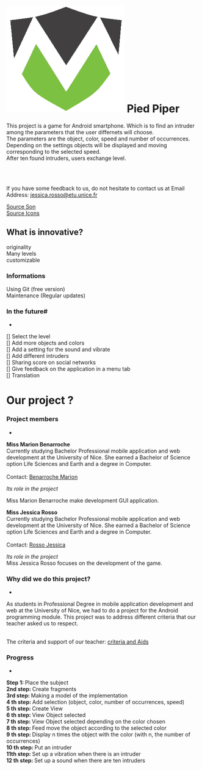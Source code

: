 
![alt tag](https://github.com/jessica-marion/ProjetAndroid/blob/master/logo_projet_android.png)
Pied Piper
==
This project is a game for Android smartphone.
Which is to find an intruder among the parameters that the user differnets
will choose. <br/>
The parameters are the object, color, speed and number of occurrences.
Depending on the settings objects will be displayed and moving
corresponding to the selected speed.<br/>
After ten found intruders, users exchange level. 

<br/>
<br/>

If you have some feedback to us, do not hesitate to contact us at Email Address: 
<A HREF="jessica.rosso@etu.unice.fr">jessica.rosso@etu.unice.fr</A>

 
[Source Son](http://www.sound-fishing.net/bruitages_bruitages-debiles.html)<br/>
[Source Icons](http://www.flaticon.com/)<br/>

What is innovative?
-
originality <br/>
Many levels<br/>
customizable <br/>


### Informations #
Using Git (free version) <br/>
Maintenance (Regular updates) <br/>




### In the future#
-
[] Select the level <br/>
[] Add more objects and colors <br/>
[] Add a setting for the sound and vibrate <br/>
[] Add different intruders <br/>
[] Sharing score on social networks<br/> 
[] Give feedback on the application in a menu tab <br/>
[] Translation <br/> 



Our project ?
==
### Project members #
-
<b>Miss Marion Benarroche</b><br/>
Currently studying Bachelor Professional mobile application and web development at the University of Nice.
She earned a Bachelor of Science option Life Sciences and Earth and a degree in Computer.<br/><br/>
Contact: [Benarroche Marion](https://www.facebook.com/mbenarroche?fref=ts "Facebook Benarroche Marion")

<i>Its role in the project </i><br/>

Miss Marion Benarroche make development GUI application.

<b>Miss Jessica Rosso</b><br/>
Currently studying Bachelor Professional mobile application and web development at the University of Nice.
She earned a Bachelor of Science option Life Sciences and Earth and a degree in Computer.<br/><br/>
Contact: [Rosso Jessica](https://www.facebook.com/jessica.rosso.5 "Facebook Rosso Jessica")

<i>Its role in the project</i><br/>
Miss Jessica Rosso focuses on the development of the game.


### Why did we do this project? #
-
As students in Professional Degree in mobile application development and web at the University of Nice,
we had to do a project for the Android programming module. This project was to address different
criteria that our teacher asked us to respect. <br/><br/>


The criteria and support of our teacher: [criteria and Aids](http://machada.fr/courses/android_project.pdf "sujet")


### Progress #
-
<b> Step 1: </b> Place the subject <br/>
<b> 2nd step: </b> Create fragments <br/>
<b> 3rd step: </b> Making a model of the implementation <br/>
<b> 4 th step: </b> Add selection (object, color, number of occurrences, speed) <br/>
<b> 5 th step: </b> Create View <br/>
<b> 6 th step: </b> View Object selected <br/>
<b> 7 th step: </b> View Object selected depending on the color chosen <br/>
<b> 8 th step: </b> Feed move the object according to the selected color <br/>
<b> 9 th step: </b> Display n times the object with the color (with n, the number of occurrences) <br/>
<b> 10 th step: </b> Put an intruder <br/>
<b> 11th step: </b> Set up a vibration when there is an intruder <br/>
<b> 12 th step: </b> Set up a sound when there are ten intruders <br/>
